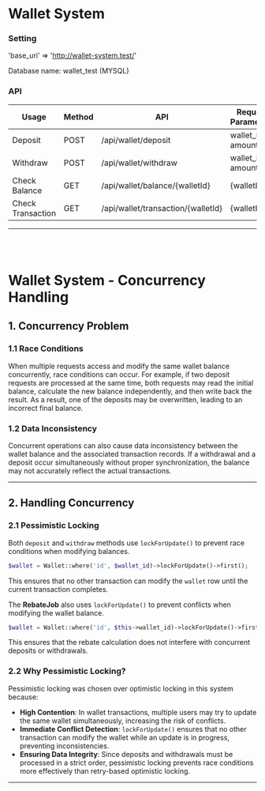 # Wallet System

### Setting

'base_uri' => 'http://wallet-system.test/'

Database name: wallet_test (MYSQL)

### API

| Usage             | Method | API                            | Request Parameters |
| ----------------- | ------ | ------------------------------ | ------------------ |
| Deposit           | POST   | /api/wallet/deposit            | wallet_id, amount  |
| Withdraw          | POST   | /api/wallet/withdraw           | wallet_id, amount  |
| Check Balance     | GET    | /api/wallet/balance/{walletId}     | {walletId}         |
| Check Transaction | GET    | /api/wallet/transaction/{walletId} | {walletId}         |

---

<br><br>

# Wallet System - Concurrency Handling

## 1. Concurrency Problem

### 1.1 Race Conditions

When multiple requests access and modify the same wallet balance concurrently, race conditions can occur. For example, if two deposit requests are processed at the same time, both requests may read the initial balance, calculate the new balance independently, and then write back the result. As a result, one of the deposits may be overwritten, leading to an incorrect final balance.

### 1.2 Data Inconsistency

Concurrent operations can also cause data inconsistency between the wallet balance and the associated transaction records. If a withdrawal and a deposit occur simultaneously without proper synchronization, the balance may not accurately reflect the actual transactions.

---

## 2. Handling Concurrency

### 2.1 Pessimistic Locking

Both `deposit` and `withdraw` methods use `lockForUpdate()` to prevent race conditions when modifying balances.

```php
$wallet = Wallet::where('id', $wallet_id)->lockForUpdate()->first();
```

This ensures that no other transaction can modify the `wallet` row until the current transaction completes.

The **RebateJob** also uses `lockForUpdate()` to prevent conflicts when modifying the wallet balance.

```php
$wallet = Wallet::where('id', $this->wallet_id)->lockForUpdate()->first();
```

This ensures that the rebate calculation does not interfere with concurrent deposits or withdrawals.

### 2.2 Why Pessimistic Locking?

Pessimistic locking was chosen over optimistic locking in this system because:

-   **High Contention**: In wallet transactions, multiple users may try to update the same wallet simultaneously, increasing the risk of conflicts.
-   **Immediate Conflict Detection**: `lockForUpdate()` ensures that no other transaction can modify the wallet while an update is in progress, preventing inconsistencies.
-   **Ensuring Data Integrity**: Since deposits and withdrawals must be processed in a strict order, pessimistic locking prevents race conditions more effectively than retry-based optimistic locking.

---
